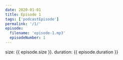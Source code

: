 ```yaml
---
date: 2020-01-01
title: Episode 1
tags: ['podcastEpisode']
permalink: '/1/'
episode:
  filename: 'episode-1.mp3'
  episodeNumber: 1
---
```

size: {{ episode.size }}. duration: {{ episode.duration }}
